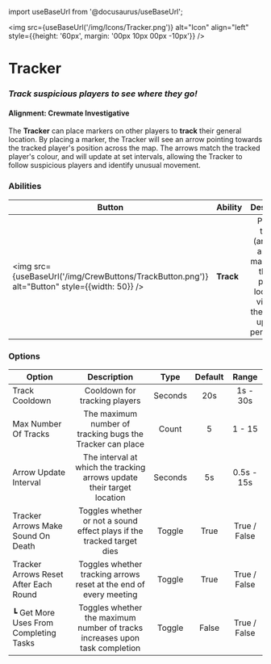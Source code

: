 import useBaseUrl from '@docusaurus/useBaseUrl';

<img src={useBaseUrl('/img/Icons/Tracker.png')} alt="Icon" align="left" style={{height: '60px', margin: '00px 10px 00px -10px'}} />

# Tracker

### _Track suspicious players to see where they go!_

#### Alignment: Crewmate Investigative

The **Tracker** can place markers on other players to **track** their general location. By placing a marker, the Tracker will see an arrow pointing towards the tracked player's position across the map. The arrows match the tracked player's colour, and will update at set intervals, allowing the Tracker to follow suspicious players and identify unusual movement.

### Abilities

| Button                                                                                        | Ability   |                                                           Description                                                           |        Type        |
| --------------------------------------------------------------------------------------------- | --------- | :-----------------------------------------------------------------------------------------------------------------------------: | :----------------: |
| <img src={useBaseUrl('/img/CrewButtons/TrackButton.png')} alt="Button" style={{width: 50}} /> | **Track** | Places a tracker (arrow) on a player, making it so that the player's location is visible to the Tracker, updating periodically. | Player Interaction |

### Options

| Option                                |                                 Description                                 |  Type   | Default |    Range     |
| ------------------------------------- | :-------------------------------------------------------------------------: | :-----: | :-----: | :----------: |
| Track Cooldown                        |                        Cooldown for tracking players                        | Seconds |   20s   |   1s - 30s   |
| Max Number Of Tracks                  |          The maximum number of tracking bugs the Tracker can place          |  Count  |    5    |    1 - 15    |
| Arrow Update Interval                 |   The interval at which the tracking arrows update their target location    | Seconds |   5s    |  0.5s - 15s  |
| Tracker Arrows Make Sound On Death    |   Toggles whether or not a sound effect plays if the tracked target dies    | Toggle  |  True   | True / False |
| Tracker Arrows Reset After Each Round |      Toggles whether tracking arrows reset at the end of every meeting      | Toggle  |  True   | True / False |
| ┗ Get More Uses From Completing Tasks | Toggles whether the maximum number of tracks increases upon task completion | Toggle  |  False  | True / False |
